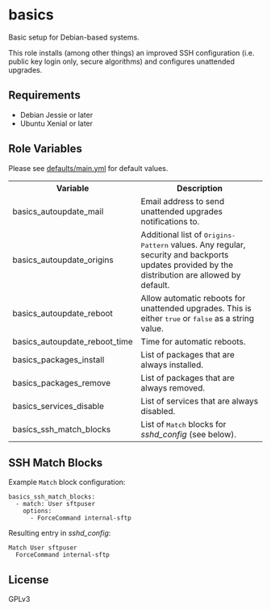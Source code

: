 basics
======

Basic setup for Debian-based systems.

This role installs (among other things) an improved SSH configuration (i.e.
public key login only, secure algorithms) and configures unattended upgrades.

Requirements
------------

- Debian Jessie or later
- Ubuntu Xenial or later

Role Variables
--------------

Please see [defaults/main.yml](defaults/main.yml) for default values.

<table>
<tr>
  <th>Variable</th>
  <th>Description</th>
</tr>
<tr>
  <td>basics_autoupdate_mail</td>
  <td>Email address to send unattended upgrades notifications to.</td>
</tr>
<tr>
  <td>basics_autoupdate_origins</td>
  <td>
    Additional list of <tt>Origins-Pattern</tt> values. Any regular, security
    and backports updates provided by the distribution are allowed by default.
  </td>
</tr>
<tr>
  <td>basics_autoupdate_reboot</td>
  <td>
    Allow automatic reboots for unattended upgrades.
    This is either <tt>true</tt> or <tt>false</tt> as a string value.
  </td>
</tr>
<tr>
  <td>basics_autoupdate_reboot_time</td>
  <td>Time for automatic reboots.</td>
</tr>
<tr>
  <td>basics_packages_install</td>
  <td>List of packages that are always installed.</td>
</tr>
<tr>
  <td>basics_packages_remove</td>
  <td>List of packages that are always removed.</td>
</tr>
<tr>
  <td>basics_services_disable</td>
  <td>List of services that are always disabled.</td>
</tr>
<tr>
  <td>basics_ssh_match_blocks</td>
  <td>List of <tt>Match</tt> blocks for <i>sshd_config</i> (see below).</td>
</tr>
</table>

SSH Match Blocks
----------------

Example `Match` block configuration:

    basics_ssh_match_blocks:
      - match: User sftpuser
        options:
          - ForceCommand internal-sftp

Resulting entry in *sshd_config*:

    Match User sftpuser
      ForceCommand internal-sftp

License
-------

GPLv3
